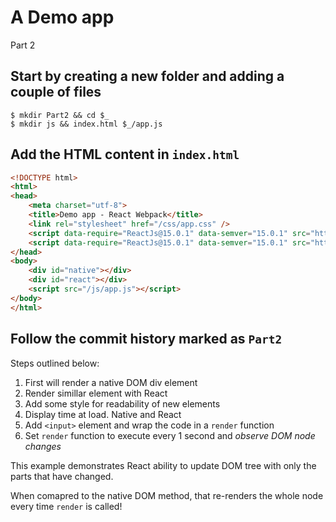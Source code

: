 # A Demo app

Part 2

## Start by creating a new folder and adding a couple of files
```Shell
$ mkdir Part2 && cd $_
$ mkdir js && index.html $_/app.js
```

## Add the HTML content in `index.html`
```HTML
<!DOCTYPE html>
<html>
<head>
    <meta charset="utf-8">
    <title>Demo app - React Webpack</title>
    <link rel="stylesheet" href="/css/app.css" />
    <script data-require="ReactJs@15.0.1" data-semver="15.0.1" src="https://fb.me/react-15.0.1.min.js"></script>
    <script data-require="ReactJs@15.0.1" data-semver="15.0.1" src="https://fb.me/react-dom-15.0.1.min.js"></script>
</head>
<body>
    <div id="native"></div>
    <div id="react"></div>
    <script src="/js/app.js"></script>
</body>
</html>
```

## Follow the commit history marked as `Part2`

Steps outlined below:
1. First will render a native DOM div element
2. Render simillar element with React
3. Add some style for readability of new elements
4. Display time at load. Native and React
5. Add `<input>` element and wrap the code in a `render` function
6. Set `render` function to execute every 1 second and _observe DOM node changes_

This example demonstrates React ability to update DOM tree 
with only the parts that have changed. 

When comapred to the native DOM method, that re-renders the whole node every time `render` is called! 